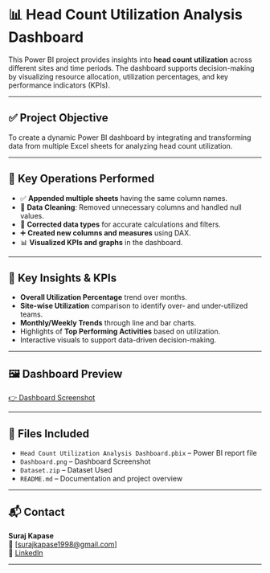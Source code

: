 # 📊 Head Count Utilization Analysis Dashboard

This Power BI project provides insights into **head count utilization** across different sites and time periods. The dashboard supports decision-making by visualizing resource allocation, utilization percentages, and key performance indicators (KPIs).

---

## ✅ Project Objective

To create a dynamic Power BI dashboard by integrating and transforming data from multiple Excel sheets for analyzing head count utilization.

---

## 🔧 Key Operations Performed

- ✅ **Appended multiple sheets** having the same column names.
- 🧹 **Data Cleaning**: Removed unnecessary columns and handled null values.
- 🔁 **Corrected data types** for accurate calculations and filters.
- ➕ **Created new columns and measures** using DAX.
- 📊 **Visualized KPIs and graphs** in the dashboard.

---

## 📌 Key Insights & KPIs

- **Overall Utilization Percentage** trend over months.
- **Site-wise Utilization** comparison to identify over- and under-utilized teams.
- **Monthly/Weekly Trends** through line and bar charts.
- Highlights of **Top Performing Activities** based on utilization.
- Interactive visuals to support data-driven decision-making.

---

## 🖼️ Dashboard Preview

[👉 Dashboard Screenshot](https://onedrive.live.com/?qt=allmyphotos&photosData=%2Fshare%2F8E86003E59D83943%21sad6f5b8796db470f8d5291645a4c9da1%3Fithint%3Dphoto%26e%3DO27K4m%26migratedtospo%3Dtrue&sw=bypassConfig&cid=8E86003E59D83943&id=8E86003E59D83943%21sad6f5b8796db470f8d5291645a4c9da1&redeem=aHR0cHM6Ly8xZHJ2Lm1zL2kvYy84ZTg2MDAzZTU5ZDgzOTQzL0VZZGJiNjNibGc5SGpWS1JaRnBNbmFFQkFWYjkyUmlybkY5cmdjUFR6MDJKc0E%5FZT1PMjdLNG0&v=photos)

---

## 📁 Files Included

- `Head Count Utilization Analysis Dashboard.pbix` – Power BI report file
- `Dashboard.png` – Dashboard Screenshot
- `Dataset.zip` – Dataset Used
- `README.md` – Documentation and project overview

---

## 📬 Contact

**Suraj Kapase**  
📧 [surajkapase1998@gmail.com]  
📎 [LinkedIn](http://www.linkedin.com/in/surajkapase)  

---

